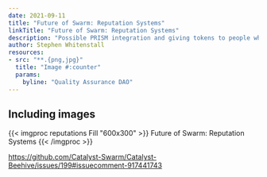 ```yaml
---
date: 2021-09-11
title: "Future of Swarm: Reputation Systems"
linkTitle: "Future of Swarm: Reputation Systems"
description: "Possible PRISM integration and giving tokens to people who join meets"
author: Stephen Whitenstall
resources:
- src: "**.{png,jpg}"
  title: "Image #:counter"
  params:
    byline: "Quality Assurance DAO"
---
```


## Including images

{{< imgproc reputations Fill "600x300" >}}
Future of Swarm: Reputation Systems
{{< /imgproc >}}


https://github.com/Catalyst-Swarm/Catalyst-Beehive/issues/199#issuecomment-917441743

